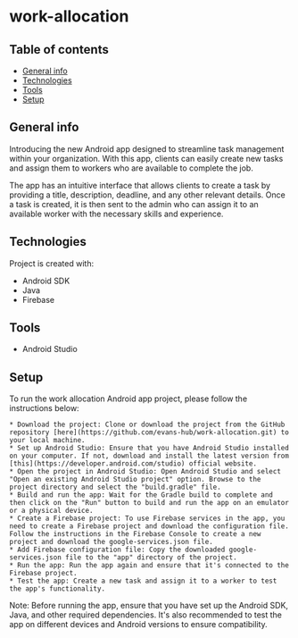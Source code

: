 # work-allocation

## Table of contents
* [General info](#general-info)
* [Technologies](#technologies)
* [Tools](#tools)
* [Setup](#setup)

## General info
Introducing the new Android app designed to streamline task management within your organization. With this app, clients can easily create new tasks and assign them to workers who are available to complete the job.

The app has an intuitive interface that allows clients to create a task by providing a title, description, deadline, and any other relevant details. Once a task is created, it is then sent to the admin who can assign it to an available worker with the necessary skills and experience.
	
## Technologies
Project is created with:
* Android SDK
* Java
* Firebase

## Tools
* Android Studio
	
## Setup
To run the work allocation Android app project, please follow the instructions below:

    * Download the project: Clone or download the project from the GitHub repository [here](https://github.com/evans-hub/work-allocation.git) to your local machine.
    * Set up Android Studio: Ensure that you have Android Studio installed on your computer. If not, download and install the latest version from [this](https://developer.android.com/studio) official website.
    * Open the project in Android Studio: Open Android Studio and select "Open an existing Android Studio project" option. Browse to the project directory and select the "build.gradle" file.
    * Build and run the app: Wait for the Gradle build to complete and then click on the "Run" button to build and run the app on an emulator or a physical device.
    * Create a Firebase project: To use Firebase services in the app, you need to create a Firebase project and download the configuration file. Follow the instructions in the Firebase Console to create a new project and download the google-services.json file.
    * Add Firebase configuration file: Copy the downloaded google-services.json file to the "app" directory of the project.
    * Run the app: Run the app again and ensure that it's connected to the Firebase project.
    * Test the app: Create a new task and assign it to a worker to test the app's functionality.
Note: Before running the app, ensure that you have set up the Android SDK, Java, and other required dependencies. It's also recommended to test the app on different devices and Android versions to ensure compatibility.


